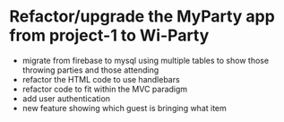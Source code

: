 
<h1>Refactor/upgrade the MyParty app from project-1 to Wi-Party</h1>
<ul>
    <li>migrate from firebase to mysql using multiple tables to show those throwing parties and those attending</li>
    <li>refactor the HTML code to use handlebars</li>
    <li>refactor code to fit within the MVC paradigm</li>
    <li>add user authentication</li>
    <li>new feature showing which guest is bringing what item</li>
</ul>
